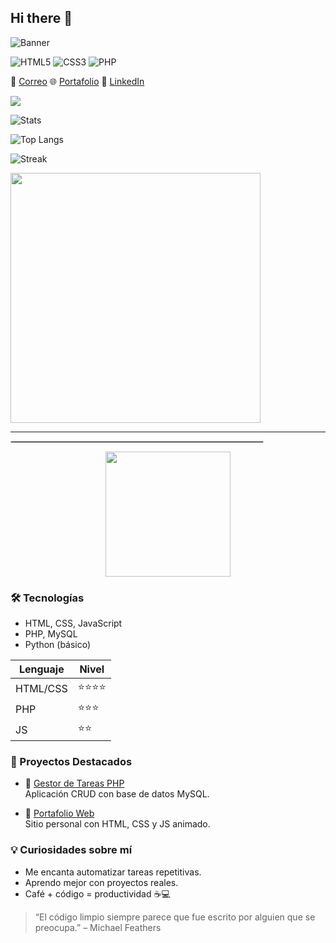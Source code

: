 ## Hi there 👋
![Banner](https://i.imgur.com/8MupZHY.gif)

![HTML5](https://img.shields.io/badge/HTML5-E34F26?style=for-the-badge&logo=html5&logoColor=white)
![CSS3](https://img.shields.io/badge/CSS3-1572B6?style=for-the-badge&logo=css3&logoColor=white)
![PHP](https://img.shields.io/badge/PHP-777BB4?style=for-the-badge&logo=php&logoColor=white)


📧 [Correo](mailto:tuemail@ejemplo.com)
🌐 [Portafolio](https://tusitio.com)
💼 [LinkedIn](https://www.linkedin.com/in/tuusuario/)


<a href="https://linkedin.com/in/tuusuario">
  <img src="https://img.shields.io/badge/LinkedIn-blue?logo=linkedin&logoColor=white&style=for-the-badge" />
</a>



![Stats](https://github-readme-stats.vercel.app/api?username=TU-USUARIO&show_icons=true&theme=tokyonight)

![Top Langs](https://github-readme-stats.vercel.app/api/top-langs/?username=TU-USUARIO&layout=compact&theme=tokyonight)

![Streak](https://github-readme-streak-stats.herokuapp.com/?user=TU-USUARIO&theme=tokyonight)



<img src="https://media.giphy.com/media/L1R1tvI9svkIWwpVYr/giphy.gif" width="400"/>


---


<hr style="border: 1px solid #ccc; width:80%">



<p align="center">
  <img src="https://i.imgur.com/A6bWGFl.gif" width="200"/>
</p>





### 🛠️ Tecnologías
- HTML, CSS, JavaScript  
- PHP, MySQL  
- Python (básico)





| Lenguaje | Nivel |
|-----------|-------|
| HTML/CSS | ⭐⭐⭐⭐ |
| PHP | ⭐⭐⭐ |
| JS | ⭐⭐ |





### 🔗 Proyectos Destacados

- 💾 [Gestor de Tareas PHP](https://github.com/TU-USUARIO/todo-app)  
  Aplicación CRUD con base de datos MySQL.

- 🎨 [Portafolio Web](https://github.com/TU-USUARIO/portafolio)  
  Sitio personal con HTML, CSS y JS animado.






### 💡 Curiosidades sobre mí
- Me encanta automatizar tareas repetitivas.
- Aprendo mejor con proyectos reales.
- Café + código = productividad ☕💻






> “El código limpio siempre parece que fue escrito por alguien que se preocupa.” – Michael Feathers





<!--
**Rayz-git/Rayz-git** is a ✨ _special_ ✨ repository because its `README.md` (this file) appears on your GitHub profile.

Here are some ideas to get you started:

- 🔭 I’m currently working on ...
- 🌱 I’m currently learning ...
- 👯 I’m looking to collaborate on ...
- 🤔 I’m looking for help with ...
- 💬 Ask me about ...
- 📫 How to reach me: ...
- 😄 Pronouns: ...
- ⚡ Fun fact: ...
-->
